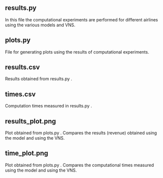 ## results.py
In this file the computational experiments are performed for different airlines using the various models and VNS.
## plots.py
File for generating plots using the results of computational experiments.
## results.csv
Results obtained from results.py .
## times.csv
Computation times measured in results.py .
## results_plot.png
Plot obtained from plots.py . 
Compares the results (revenue) obtained using the model and using the VNS. 
## time_plot.png
Plot obtained from plots.py .
Compares the computational times measured using the model and using the VNS. 